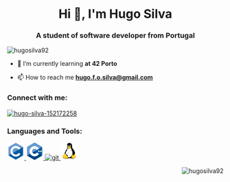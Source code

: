 <!--
<h1 align="center">Hi 👋, I'm Hugo Silva</h1>
<h3 align="center">Student at 42 Porto, with the nickname huolivei</h3>

<h3 align="center">Languages and Tools:</h3>
<p align="center"> </a> <a href="https://www.cprogramming.com/" target="_blank" rel="noreferrer"> <img src="https://raw.githubusercontent.com/devicons/devicon/master/icons/c/c-original.svg" alt="c" width="40" height="40"/> </a> <a href="https://www.w3schools.com/cpp/" target="_blank" rel="noreferrer"> <img src="https://raw.githubusercontent.com/devicons/devicon/master/icons/cplusplus/cplusplus-original.svg" alt="cplusplus" width="40" height="40"/> </a> <a href="https://git-scm.com/" target="_blank" rel="noreferrer"> <img src="https://www.vectorlogo.zone/logos/git-scm/git-scm-icon.svg" alt="git" width="40" height="40"/> </a> <a href="https://www.linux.org/" target="_blank" rel="noreferrer"> <img src="https://raw.githubusercontent.com/devicons/devicon/master/icons/linux/linux-original.svg" alt="linux" width="40" height="40"/> </a> </p>

 <p>
<img align="left" alt="huolivei" width="400" src="https://badge.mediaplus.ma/colorfulwaves/huolivei?1337Badge=off&UM6P=off">
</p>

<h3 align="right">Connect with me: </h3>
<p align="right">
<a href="https://www.linkedin.com/in/hugo-silva-152172258/" target="blank"><img align="right" src="https://raw.githubusercontent.com/rahuldkjain/github-profile-readme-generator/master/src/images/icons/Social/linked-in-alt.svg" alt="https://www.linkedin.com/in/hugo-silva-152172258/" height="30" width="40" /></a>
</p>
-->
<h1 align="center">Hi 👋, I'm Hugo Silva</h1>
<h3 align="center">A student of software developer from Portugal</h3>

<p align="left"> <img src="https://komarev.com/ghpvc/?username=hugosilva92&label=Profile%20views&color=0e75b6&style=flat" alt="hugosilva92" </p>

- 🌱 I’m currently learning **at 42 Porto**

- 📫 How to reach me **hugo.f.o.silva@gmail.com**

<h3 align="left">Connect with me:</h3>
<p align="left">
<a href="https://linkedin.com/in/hugo-silva-152172258" target="blank"><img align="center" src="https://raw.githubusercontent.com/rahuldkjain/github-profile-readme-generator/master/src/images/icons/Social/linked-in-alt.svg" alt="hugo-silva-152172258" height="30" width="40" /></a>
</p>

<h3 align="left">Languages and Tools:</h3>
<p align="left"> <a href="https://www.cprogramming.com/" target="_blank" rel="noreferrer"> <img src="https://raw.githubusercontent.com/devicons/devicon/master/icons/c/c-original.svg" alt="c" width="40" height="40"/> </a> <a href="https://www.w3schools.com/cpp/" target="_blank" rel="noreferrer"> <img src="https://raw.githubusercontent.com/devicons/devicon/master/icons/cplusplus/cplusplus-original.svg" alt="cplusplus" width="40" height="40"/> </a> <a href="https://git-scm.com/" target="_blank" rel="noreferrer"> <img src="https://www.vectorlogo.zone/logos/git-scm/git-scm-icon.svg" alt="git" width="40" height="40"/> </a> <a href="https://www.linux.org/" target="_blank" rel="noreferrer"> <img src="https://raw.githubusercontent.com/devicons/devicon/master/icons/linux/linux-original.svg" alt="linux" width="40" height="40"/> </a> </p>

<p><img align="right" src="https://github-readme-stats.vercel.app/api/top-langs?username=hugosilva92&show_icons=true&locale=en&layout=compact" alt="hugosilva92" /></p>

